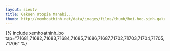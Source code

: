 ```yaml
---
layout: sieutv
title: Gakuen Utopia Manabi...
thumb: http://xemhoathinh.net/data/images/films/thumb/hoi-hoc-sinh-gakuen-utopia-manabi-straight-2007.jpg
---
```

{% include xemhoathinh_bo tap="71681,71682,71683,71684,71685,71686,71687,71702,71703,71704,71705,71706" %} 
